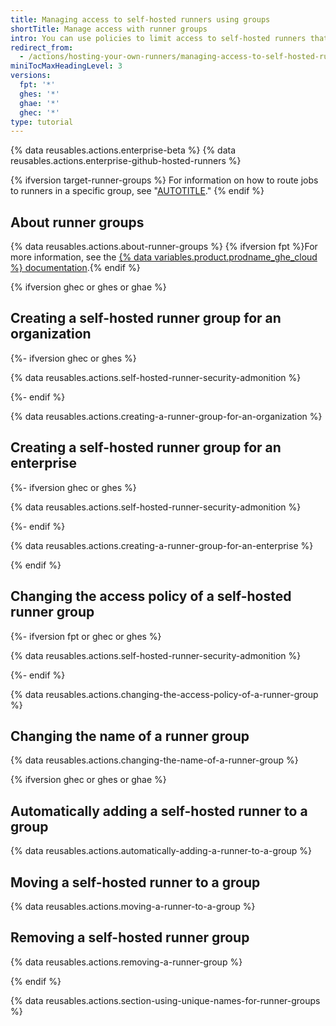 ```yaml
---
title: Managing access to self-hosted runners using groups
shortTitle: Manage access with runner groups
intro: You can use policies to limit access to self-hosted runners that have been added to an organization or enterprise.
redirect_from:
  - /actions/hosting-your-own-runners/managing-access-to-self-hosted-runners
miniTocMaxHeadingLevel: 3
versions:
  fpt: '*'
  ghes: '*'
  ghae: '*'
  ghec: '*'
type: tutorial
---
```


{% data reusables.actions.enterprise-beta %}
{% data reusables.actions.enterprise-github-hosted-runners %}

{% ifversion target-runner-groups %}
For information on how to route jobs to runners in a specific group, see "[AUTOTITLE](/actions/using-jobs/choosing-the-runner-for-a-job#choosing-runners-in-a-group)."
{% endif %}

## About runner groups

{% data reusables.actions.about-runner-groups %} {% ifversion fpt %}For more information, see the [{% data variables.product.prodname_ghe_cloud %} documentation](/enterprise-cloud@latest/actions/hosting-your-own-runners/managing-access-to-self-hosted-runners-using-groups).{% endif %}

{% ifversion ghec or ghes or ghae %}

## Creating a self-hosted runner group for an organization

{%- ifversion ghec or ghes %}

{% data reusables.actions.self-hosted-runner-security-admonition %}

{%- endif %}

{% data reusables.actions.creating-a-runner-group-for-an-organization %}

## Creating a self-hosted runner group for an enterprise

 {%- ifversion ghec or ghes %}

{% data reusables.actions.self-hosted-runner-security-admonition %}

{%- endif %}

{% data reusables.actions.creating-a-runner-group-for-an-enterprise %}

{% endif %}

## Changing the access policy of a self-hosted runner group

{%- ifversion fpt or ghec or ghes %}

{% data reusables.actions.self-hosted-runner-security-admonition %}

{%- endif %}

{% data reusables.actions.changing-the-access-policy-of-a-runner-group %}

## Changing the name of a runner group

{% data reusables.actions.changing-the-name-of-a-runner-group %}

{% ifversion ghec or ghes or ghae %}
## Automatically adding a self-hosted runner to a group

{% data reusables.actions.automatically-adding-a-runner-to-a-group %}

## Moving a self-hosted runner to a group

{% data reusables.actions.moving-a-runner-to-a-group %}

## Removing a self-hosted runner group

{% data reusables.actions.removing-a-runner-group %}

{% endif %}

{% data reusables.actions.section-using-unique-names-for-runner-groups %}
